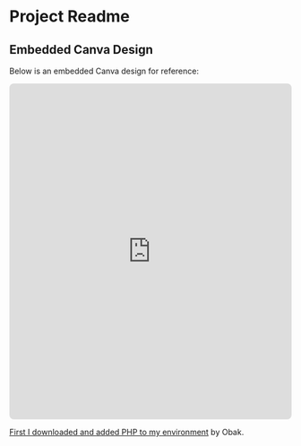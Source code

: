 # Project Readme

## Embedded Canva Design

Below is an embedded Canva design for reference:

<iframe loading="lazy" style="position: relative; width: 100%; height: 600px; max-height: 80vh; border: none; border-radius: 8px; padding: 0; margin: 0; overflow: hidden;" src="https://www.canva.com/design/DAGY6zd8g1U/jZHOnIuudnrzfKkb8vhWuQ/view?embed" allowfullscreen="allowfullscreen" allow="fullscreen"></iframe>

<a href="https://www.canva.com/design/DAGY6zd8g1U/jZHOnIuudnrzfKkb8vhWuQ/view?utm_content=DAGY6zd8g1U&amp;utm_campaign=designshare&amp;utm_medium=embeds&amp;utm_source=link" target="_blank" rel="noopener">First I downloaded and added PHP to my environment</a> by Obak.
